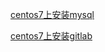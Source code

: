 [centos7上安装mysql](https://github.com/chengpeng2015/mysql/wiki/centos7%E4%B8%8A%E5%AE%89%E8%A3%85mysql)

[centos7上安装gitlab](https://github.com/chengpeng2015/Jenkins-case/wiki/centos7%E4%B8%8A%E5%AE%89%E8%A3%85gitlab)
